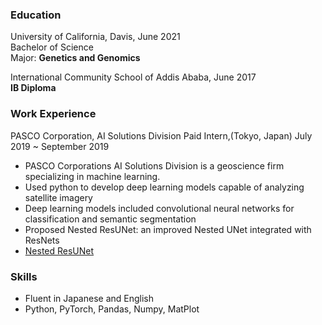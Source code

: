 ### Education
University of California, Davis, June 2021  
Bachelor of Science  
Major: **Genetics and Genomics**  

International Community School of Addis Ababa, June 2017  
**IB Diploma**

### Work Experience
PASCO Corporation, AI Solutions Division Paid Intern,(Tokyo, Japan) July 2019 ~ September 2019
* PASCO Corporations AI Solutions Division is a geoscience firm specializing in machine learning.
* Used python to develop deep learning models capable of analyzing satellite imagery
* Deep learning models included convolutional neural networks for classification and semantic segmentation
* Proposed Nested ResUNet: an improved Nested UNet integrated with ResNets
* [Nested ResUNet](https://github.com/wycummings/Building_Detection)

### Skills
* Fluent in Japanese and English
* Python, PyTorch, Pandas, Numpy, MatPlot

